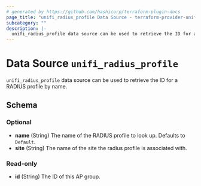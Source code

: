 ```yaml
---
# generated by https://github.com/hashicorp/terraform-plugin-docs
page_title: "unifi_radius_profile Data Source - terraform-provider-unifi"
subcategory: ""
description: |-
  unifi_radius_profile data source can be used to retrieve the ID for a RADIUS profile by name.
---
```


# Data Source `unifi_radius_profile`

`unifi_radius_profile` data source can be used to retrieve the ID for a RADIUS profile by name.



<!-- schema generated by tfplugindocs -->
## Schema

### Optional

- **name** (String) The name of the RADIUS profile to look up. Defaults to `Default`.
- **site** (String) The name of the site the radius profile is associated with.

### Read-only

- **id** (String) The ID of this AP group.


